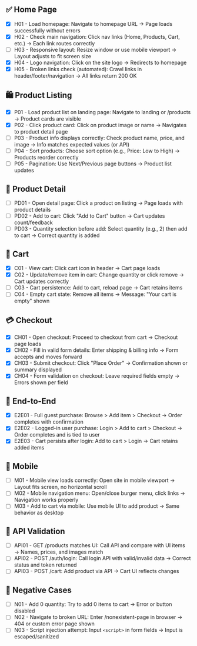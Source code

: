 ## ✅ Home Page

- [x] H01 - Load homepage: Navigate to homepage URL → Page loads successfully without errors
- [x] H02 - Check main navigation: Click nav links (Home, Products, Cart, etc.) → Each link routes correctly
- [ ] H03 - Responsive layout: Resize window or use mobile viewport → Layout adjusts to fit screen size
- [x] H04 - Logo navigation: Click on the site logo → Redirects to homepage
- [x] H05 - Broken links check (automated): Crawl links in header/footer/navigation → All links return 200 OK

## 🛍️ Product Listing

- [x] P01 - Load product list on landing page: Navigate to landing or /products → Product cards are visible
- [x] P02 - Click product card: Click on product image or name → Navigates to product detail page
- [ ] P03 - Product info displays correctly: Check product name, price, and image → Info matches expected values (or API)
- [ ] P04 - Sort products: Choose sort option (e.g., Price: Low to High) → Products reorder correctly
- [ ] P05 - Pagination: Use Next/Previous page buttons → Product list updates

## 📄 Product Detail

- [ ] PD01 - Open detail page: Click a product on listing → Page loads with product details
- [ ] PD02 - Add to cart: Click "Add to Cart" button → Cart updates count/feedback
- [ ] PD03 - Quantity selection before add: Select quantity (e.g., 2) then add to cart → Correct quantity is added

## 🛒 Cart

- [x] C01 - View cart: Click cart icon in header → Cart page loads
- [X] C02 - Update/remove item in cart: Change quantity or click remove → Cart updates correctly
- [ ] C03 - Cart persistence: Add to cart, reload page → Cart retains items
- [ ] C04 - Empty cart state: Remove all items → Message: "Your cart is empty" shown

## 💳 Checkout

- [X] CH01 - Open checkout: Proceed to checkout from cart → Checkout page loads
- [x] CH02 - Fill in valid form details: Enter shipping & billing info → Form accepts and moves forward
- [x] CH03 - Submit checkout: Click "Place Order" → Confirmation shown or summary displayed
- [x] CH04 - Form validation on checkout: Leave required fields empty → Errors shown per field

## 🔁 End-to-End

- [x] E2E01 - Full guest purchase: Browse > Add item > Checkout → Order completes with confirmation
- [x] E2E02 - Logged-in user purchase: Login > Add to cart > Checkout → Order completes and is tied to user
- [x] E2E03 - Cart persists after login: Add to cart > Login → Cart retains added items

## 📱 Mobile

- [ ] M01 - Mobile view loads correctly: Open site in mobile viewport → Layout fits screen, no horizontal scroll
- [ ] M02 - Mobile navigation menu: Open/close burger menu, click links → Navigation works properly
- [ ] M03 - Add to cart via mobile: Use mobile UI to add product → Same behavior as desktop

## 🔌 API Validation

- [ ] API01 - GET /products matches UI: Call API and compare with UI items → Names, prices, and images match
- [ ] API02 - POST /auth/login: Call login API with valid/invalid data → Correct status and token returned
- [ ] API03 - POST /cart: Add product via API → Cart UI reflects changes

## 🚫 Negative Cases

- [ ] N01 - Add 0 quantity: Try to add 0 items to cart → Error or button disabled
- [ ] N02 - Navigate to broken URL: Enter /nonexistent-page in browser → 404 or custom error page shown
- [ ] N03 - Script injection attempt: Input `<script>` in form fields → Input is escaped/sanitized
